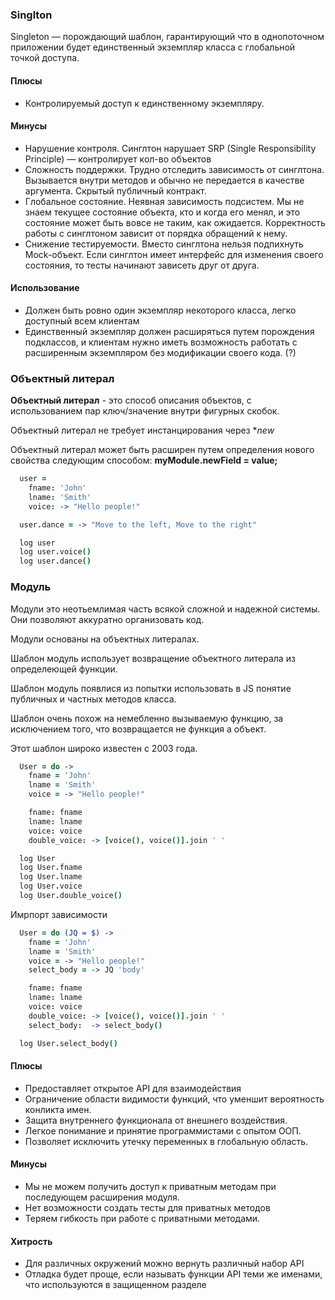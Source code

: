 ### Singlton

Singleton — порождающий шаблон, гарантирующий что в однопоточном приложении будет единственный экземпляр класса с глобальной точкой доступа.

#### Плюсы

* Контролируемый доступ к единственному экземпляру.

#### Минусы

* Нарушение контроля. Синглтон нарушает SRP (Single Responsibility Principle) — контролирует кол-во объектов
* Сложность поддержки. Трудно отследить зависимость от синглтона. Вызывается внутри методов и обычно не передается в качестве аргумента. Скрытый публичный контракт.
* Глобальное состояние. Неявная зависимость подсистем. Мы не знаем текущее состояние объекта, кто и когда его менял, и это состояние может быть вовсе не таким, как ожидается. Корректность работы с синглтоном зависит от порядка обращений к нему.
* Снижение тестируемости. Вместо синглтона нельзя подпихнуть Mock-объект. Если синглтон имеет интерфейс для изменения своего состояния, то тесты начинают зависеть друг от друга.

#### Использование

* Должен быть ровно один экземпляр некоторого класса, легко доступный всем клиентам
* Единственный экземпляр должен расширяться путем порождения подклассов, и клиентам нужно иметь возможность работать с расширенным экземпляром без модификации своего кода. (?)

### Объектный литерал

**Объектный литерал** - это способ описания объектов, с использованием пар ключ/значение внутри  фигурных скобок.

Объектный литерал не требует инстанцирования через **new*

Объектный литерал может быть расширен путем определения нового свойства следующим способом: **myModule.newField = value;**

```coffeescript
  user =
    fname: 'John'
    lname: 'Smith'
    voice: -> "Hello people!"

  user.dance = -> "Move to the left, Move to the right"

  log user
  log user.voice()
  log user.dance()
```

### Модуль

Модули это неотьемлимая часть всякой сложной и надежной системы. Они позволяют аккуратно организовать код.

Модули основаны на объектных литералах.

Шаблон модуль использует возвращение объектного литерала из определеющей функции.

Шаблон модуль появлися из попытки использовать в JS понятие публичных и частных методов класса.

Шаблон очень похож на немебленно вызываемую функцию, за исключением того, что возвращается не функция а объект.

Этот шаблон широко известен с 2003 года.

```coffeescript
  User = do ->
    fname = 'John'
    lname = 'Smith'
    voice = -> "Hello people!"

    fname: fname
    lname: lname
    voice: voice
    double_voice: -> [voice(), voice()].join ' '

  log User
  log User.fname
  log User.lname
  log User.voice
  log User.double_voice()
```

Имрпорт зависимости

```coffeescript
  User = do (JQ = $) ->
    fname = 'John'
    lname = 'Smith'
    voice = -> "Hello people!"
    select_body = -> JQ 'body'

    fname: fname
    lname: lname
    voice: voice
    double_voice: -> [voice(), voice()].join ' '
    select_body:  -> select_body()

  log User.select_body()
```

#### Плюсы

* Предоставляет открытое API для взаимодействия
* Ограничение области видимости функций, что уменшит вероятность конликта имен.
* Защита внутреннего функционала от внешнего воздействия.
* Легкое понимание и принятие программистами с опытом ООП.
* Позволяет исключить утечку переменных в глобальную область.

#### Минусы

* Мы не можем получить доступ к приватным методам при последующем расширения модуля.
* Нет возможности создать тесты для приватных методов
* Теряем гибкость при работе с приватными методами.

#### Хитрость 

* Для различных окружений можно вернуть различный набор API
* Отладка будет проще, если называть функции API теми же именами, что используются в защищенном разделе

